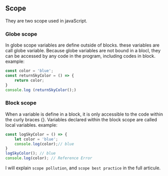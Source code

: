## Scope
They are two scope used in javaScript.

### Globe scope
In globe scope variables are define outside of blocks. these variables are call globe variable. Because globe variables are not bound in a blocl, they can be accessed by any code in the program, including codes in block. example:

```js
const color = 'blue';
const returnSkyColor = () => {
    return color;
}
console.log (returnSkyColor();)
```

### Block scope
When a variable is define in a block, it is only accessible to the code within the curly braces {}. Variables declared within the block scope are called local variables. example:

```js
const logSkyColor = () => {
    let color = 'blue';
    console.log(color);// blue
}
logSkyColor(); // blue
console.log(color); // Reference Error

```

I will explain `scope pollution`, and `scope best practice` in the full articule.